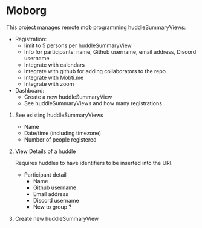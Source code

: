 # Moborg

This project manages remote mob programming huddleSummaryViews:

* Registration:
  + limit to 5 persons per huddleSummaryView
  + Info for participants: name, Github username, email address, Discord username
  - Integrate with calendars
  - integrate with github for adding collaborators to the repo
  - Integrate with Mobti.me
  - Integrate with zoom
* Dashboard:
  + Create a new huddleSummaryView
  + See huddleSummaryViews and how many registrations
  
1. See existing huddleSummaryViews
   - Name
   - Date/time (including timezone)
   - Number of people registered

2. View Details of a huddle

   Requires huddles to have identifiers to be inserted into the URI.

   - Participant detail
     - Name
     - Github username
     - Email address
     - Discord username
     - New to group ?

3. Create new huddleSummaryView